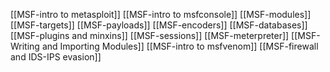 [[MSF-intro to metasploit]]
[[MSF-intro to msfconsole]]
[[MSF-modules]]
[[MSF-targets]]
[[MSF-payloads]]
[[MSF-encoders]]
[[MSF-databases]]
[[MSF-plugins and minxins]]
[[MSF-sessions]]
[[MSF-meterpreter]]
[[MSF-Writing and Importing Modules]]
[[MSF-intro to msfvenom]]
[[MSF-firewall and IDS-IPS evasion]]
